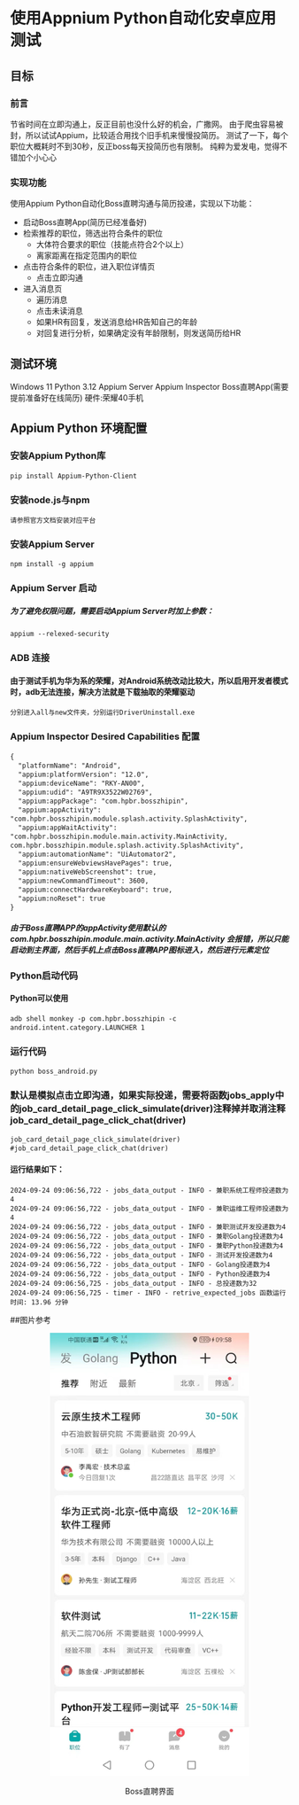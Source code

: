 # 使用Appnium Python自动化安卓应用测试
## 目标
### 前言

节省时间在立即沟通上，反正目前也没什么好的机会，广撒网。
由于爬虫容易被封，所以试试Appium，比较适合用找个旧手机来慢慢投简历。
测试了一下，每个职位大概耗时不到30秒，反正boss每天投简历也有限制。
纯粹为爱发电，觉得不错加个小心心
### 实现功能
使用Appium Python自动化Boss直聘沟通与简历投递，实现以下功能：
  - 启动Boss直聘App(简历已经准备好)
  - 检索推荐的职位，筛选出符合条件的职位
    - 大体符合要求的职位（技能点符合2个以上）
    - 离家距离在指定范围内的职位 
  - 点击符合条件的职位，进入职位详情页
    - 点击立即沟通
  - 进入消息页
    - 遍历消息
    - 点击未读消息
    - 如果HR有回复，发送消息给HR告知自己的年龄
    - 对回复进行分析，如果确定没有年龄限制，则发送简历给HR

## 测试环境
Windows 11
Python 3.12
Appium Server
Appium Inspector
Boss直聘App(需要提前准备好在线简历)
硬件:荣耀40手机

## Appium Python 环境配置
### 安装Appium Python库
```
pip install Appium-Python-Client
```
### 安装node.js与npm

```
请参照官方文档安装对应平台
```
### 安装Appium Server
```
npm install -g appium
```
### Appium Server 启动
##### 为了避免权限问题，需要启动Appium Server时加上参数：
```
appium --relexed-security
```
### ADB 连接

#### 由于测试手机为华为系的荣耀，对Android系统改动比较大，所以启用开发者模式时，adb无法连接，解决方法就是下载抽取的荣耀驱动
```
分别进入all与new文件夹，分别运行DriverUninstall.exe
```

### Appium Inspector Desired Capabilities 配置
```
{
  "platformName": "Android",
  "appium:platformVersion": "12.0",
  "appium:deviceName": "RKY-AN00",
  "appium:udid": "A9TR9X3522W02769",
  "appium:appPackage": "com.hpbr.bosszhipin",
  "appium:appActivity": "com.hpbr.bosszhipin.module.splash.activity.SplashActivity",
  "appium:appWaitActivity": "com.hpbr.bosszhipin.module.main.activity.MainActivity, com.hpbr.bosszhipin.module.splash.activity.SplashActivity",
  "appium:automationName": "UiAutomator2",
  "appium:ensureWebviewsHavePages": true,
  "appium:nativeWebScreenshot": true,
  "appium:newCommandTimeout": 3600,
  "appium:connectHardwareKeyboard": true,
  "appium:noReset": true
}
```
##### 由于Boss直聘APP的appActivity使用默认的com.hpbr.bosszhipin.module.main.activity.MainActivity 会报错，所以只能启动到主界面，然后手机上点击Boss直聘APP图标进入，然后进行元素定位

### Python启动代码
#### Python可以使用
```
adb shell monkey -p com.hpbr.bosszhipin -c android.intent.category.LAUNCHER 1
```

### 运行代码

```
python boss_android.py
```

### 默认是模拟点击立即沟通，如果实际投递，需要将函数jobs_apply中的job_card_detail_page_click_simulate(driver)注释掉并取消注释job_card_detail_page_click_chat(driver)

```
job_card_detail_page_click_simulate(driver)
#job_card_detail_page_click_chat(driver)
```

#### 运行结果如下：
```
2024-09-24 09:06:56,722 - jobs_data_output - INFO - 兼职系统工程师投递数为4
2024-09-24 09:06:56,722 - jobs_data_output - INFO - 兼职运维工程师投递数为4
2024-09-24 09:06:56,722 - jobs_data_output - INFO - 兼职测试开发投递数为4
2024-09-24 09:06:56,722 - jobs_data_output - INFO - 兼职Golang投递数为4
2024-09-24 09:06:56,722 - jobs_data_output - INFO - 兼职Python投递数为4
2024-09-24 09:06:56,722 - jobs_data_output - INFO - 测试开发投递数为4
2024-09-24 09:06:56,722 - jobs_data_output - INFO - Golang投递数为4
2024-09-24 09:06:56,722 - jobs_data_output - INFO - Python投递数为4
2024-09-24 09:06:56,725 - jobs_data_output - INFO - 总投递数为32
2024-09-24 09:06:56,725 - timer - INFO - retrive_expected_jobs 函数运行时间: 13.96 分钟
```

##图片参考

<div style="text-align: center;">
    <img src="screen_shots/20240924100429.jpg" alt="Boss直聘界面" width="360" height="800">
    <p>Boss直聘界面</p>
</div>

